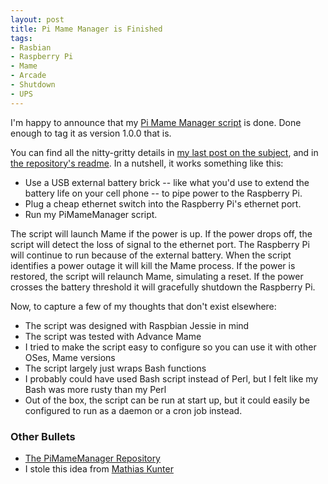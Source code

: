```yaml
---
layout: post
title: Pi Mame Manager is Finished
tags:
- Rasbian
- Raspberry Pi
- Mame
- Arcade
- Shutdown
- UPS
---
```

I'm happy to announce that my [Pi Mame Manager script](https://github.com/StilgarISCA/PiMameManager) is done. Done enough to tag it as version 1.0.0 that is.

You can find all the nitty-gritty details in [my last post on the subject](http://www.classicarcadeprojects.com/2016/06/14/keep-it-simple.html), and in [the repository's readme](https://github.com/StilgarISCA/PiMameManager). In a nutshell, it works something like this:

* Use a USB external battery brick -- like what you'd use to extend the battery life on your cell phone -- to pipe power to the Raspberry Pi.
* Plug a cheap ethernet switch into the Raspberry Pi's ethernet port.
* Run my PiMameManager script.

The script will launch Mame if the power is up. If the power drops off, the script will detect the loss of signal to the ethernet port. The Raspberry Pi will continue to run because of the external battery. When the script identifies a power outage it will kill the Mame process. If the power is restored, the script will relaunch Mame, simulating a reset. If the power crosses the battery threshold it will gracefully shutdown the Raspberry Pi.

Now, to capture a few of my thoughts that don't exist elsewhere:
 
* The script was designed with Raspbian Jessie in mind
* The script was tested with Advance Mame
* I tried to make the script easy to configure so you can use it with other OSes, Mame versions
* The script largely just wraps Bash functions
* I probably could have used Bash script instead of Perl, but I felt like my Bash was more rusty than my Perl
* Out of the box, the script can be run at start up, but it could easily be configured to run as a daemon or a cron job instead.

### Other Bullets

* [The PiMameManager Repository](https://github.com/StilgarISCA/PiMameManager)
* I stole this idea from [Mathias Kunter](http://raspi-ups.appspot.com/en/index.jsp)